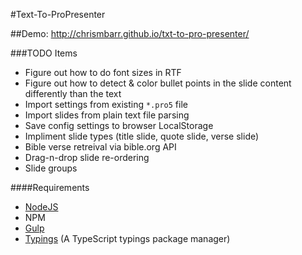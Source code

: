 #Text-To-ProPresenter

##Demo: http://chrismbarr.github.io/txt-to-pro-presenter/

###TODO Items
 
 * Figure out how to do font sizes in RTF
 * Figure out how to detect & color bullet points in the slide content differently than the text
 * Import settings from existing `*.pro5` file
 * Import slides from plain text file parsing
 * Save config settings to browser LocalStorage
 * Impliment slide types (title slide, quote slide, verse slide)
 * Bible verse retreival via bible.org API
 * Drag-n-drop slide re-ordering
 * Slide groups

####Requirements

* [NodeJS](https://nodejs.org/en/)
* NPM
* [Gulp](http://gulpjs.com/)
* [Typings](https://github.com/typings/typings) (A TypeScript typings package manager)